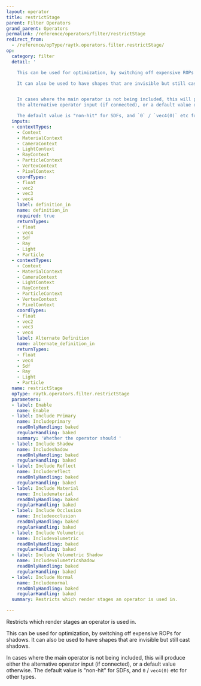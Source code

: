 ```yaml
---
layout: operator
title: restrictStage
parent: Filter Operators
grand_parent: Operators
permalink: /reference/operators/filter/restrictStage
redirect_from:
  - /reference/opType/raytk.operators.filter.restrictStage/
op:
  category: filter
  detail: '

    This can be used for optimization, by switching off expensive ROPs for shadows.

    It can also be used to have shapes that are invisible but still cast shadows.


    In cases where the main operator is not being included, this will produce either
    the alternative operator input (if connected), or a default value otherwise.

    The default value is "non-hit" for SDFs, and `0` / `vec4(0)` etc for other types.'
  inputs:
  - contextTypes:
    - Context
    - MaterialContext
    - CameraContext
    - LightContext
    - RayContext
    - ParticleContext
    - VertexContext
    - PixelContext
    coordTypes:
    - float
    - vec2
    - vec3
    - vec4
    label: definition_in
    name: definition_in
    required: true
    returnTypes:
    - float
    - vec4
    - Sdf
    - Ray
    - Light
    - Particle
  - contextTypes:
    - Context
    - MaterialContext
    - CameraContext
    - LightContext
    - RayContext
    - ParticleContext
    - VertexContext
    - PixelContext
    coordTypes:
    - float
    - vec2
    - vec3
    - vec4
    label: Alternate Definition
    name: alternate_definition_in
    returnTypes:
    - float
    - vec4
    - Sdf
    - Ray
    - Light
    - Particle
  name: restrictStage
  opType: raytk.operators.filter.restrictStage
  parameters:
  - label: Enable
    name: Enable
  - label: Include Primary
    name: Includeprimary
    readOnlyHandling: baked
    regularHandling: baked
    summary: 'Whether the operator should '
  - label: Include Shadow
    name: Includeshadow
    readOnlyHandling: baked
    regularHandling: baked
  - label: Include Reflect
    name: Includereflect
    readOnlyHandling: baked
    regularHandling: baked
  - label: Include Material
    name: Includematerial
    readOnlyHandling: baked
    regularHandling: baked
  - label: Include Occlusion
    name: Includeocclusion
    readOnlyHandling: baked
    regularHandling: baked
  - label: Include Volumetric
    name: Includevolumetric
    readOnlyHandling: baked
    regularHandling: baked
  - label: Include Volumetric Shadow
    name: Includevolumetricshadow
    readOnlyHandling: baked
    regularHandling: baked
  - label: Include Normal
    name: Includenormal
    readOnlyHandling: baked
    regularHandling: baked
  summary: Restricts which render stages an operator is used in.

---
```



Restricts which render stages an operator is used in.


This can be used for optimization, by switching off expensive ROPs for shadows.
It can also be used to have shapes that are invisible but still cast shadows.

In cases where the main operator is not being included, this will produce either the alternative operator input (if connected), or a default value otherwise.
The default value is "non-hit" for SDFs, and `0` / `vec4(0)` etc for other types.